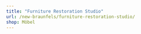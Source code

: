 ```yaml
---
title: "Furniture Restoration Studio"
url: /new-braunfels/furniture-restoration-studio/
shop: Möbel
---
```

